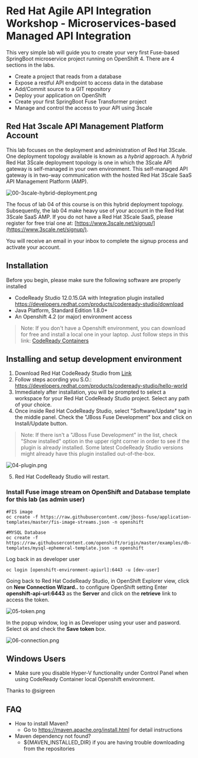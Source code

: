 # Red Hat Agile API Integration Workshop - Microservices-based Managed API Integration

This very simple lab will guide you to create your very first Fuse-based SpringBoot microservice project running on OpenShift 4. There are 4 sections in the labs.

* Create a project that reads from a database
* Expose a restful API endpoint to access data in the database
* Add/Commit source to a GIT repository
* Deploy your application on OpenShift
* Create your first SpringBoot Fuse Transformer project
* Manage and control the access to your API using 3scale

## Red Hat 3scale API Management Platform Account
This lab focuses on the deployment and administration of Red Hat 3Scale. One deployment topology available is known as a *hybrid* approach. A *hybrid* Red Hat 3Scale deployment topology is one in which the 3Scale API gateway is self-managed in your own environment. This self-managed API gateway is in two-way communication with the hosted Red Hat 3Scale SaaS API Management Platform (AMP).

![00-3scale-hybrid-deployment.png](./img/00-3scale-hybrid-deployment.png)

The focus of lab 04 of this course is on this hybrid deployment topology. Subsequently, the lab 04 make heavy use of your account in the Red Hat 3Scale SaaS AMP. If you do not have a Red Hat 3Scale SaaS, please register for free trial one at: [https://www.3scale.net/signup/](https://www.3scale.net/signup/).

You will receive an email in your inbox to complete the signup process and activate your account.

## Installation
Before you begin, please make sure the following software are properly installed

* CodeReady Studio 12.0.15.GA with Integration plugin installed
https://developers.redhat.com/products/codeready-studio/download
* Java Platform, Standard Edition 1.8.0+
* An Openshift 4.2 (or major) environment access
> Note: If you don't have a Openshift environment, you can download for free and install a local one in your laptop. Just follow steps in this link: [CodeReady Containers](https://developers.redhat.com/products/codeready-containers/overview)


## Installing and setup development environment
1. Download Red Hat CodeReady Studio from [Link](https://developers.redhat.com/products/codeready-studio/download)
2. Follow steps acording you S.O.: https://developers.redhat.com/products/codeready-studio/hello-world
3. Immediately after installation, you will be prompted to select a workspace for your Red Hat CodeReady Studio project. Select any path of your choice.
4. Once inside Red Hat CodeReady Studio, select "Software/Update" tag in the middle panel. Check the "JBoss Fuse Development" box and click on Install/Update button.
> Note: If there isn't a "JBoss Fuse Development" in the list, check "Show installed" option in the upper right corner in order to see if the plugin is already installed. Some latest CodeReady Studio versions might already have this plugin installed out-of-the-box.

![04-plugin.png](./img/04-plugin.png)

5. Red Hat CodeReady Studio will restart.


### Install Fuse image stream on OpenShift and Database template for this lab (as admin user)

```
#FIS image
oc create -f https://raw.githubusercontent.com/jboss-fuse/application-templates/master/fis-image-streams.json -n openshift

#MYSQL Database
oc create -f https://raw.githubusercontent.com/openshift/origin/master/examples/db-templates/mysql-ephemeral-template.json -n openshift
```

Log back in as developer user

```
oc login [openshift-environment-apiurl]:6443 -u [dev-user]

```

Going back to Red Hat CodeReady Studio, in OpenShift Explorer view, click on **New Connection Wizard..** to configure OpenShift setting
Enter **openshift-api-url:6443** as the **Server** and click on the **retrieve** link to access the token.

![05-token.png](./img/05-token.png)

In the popup window, log in as Developer using your user and pasword. Select ok and check the **Save token** box.

![06-connection.png](./img/06-connection.png)

## Windows Users

- Make sure you disable  Hyper-V functionality under Control Panel when using CodeReady Container local Openshift environment.

Thanks to @sigreen

## FAQ
- How to install Maven?  
	- Go to https://maven.apache.org/install.html for detail instructions
- Maven dependency not found?
	- ${MAVEN_INSTALLED_DIR} if you are having trouble downloading from the repositories
